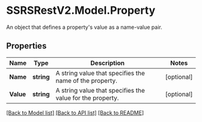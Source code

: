 # SSRSRestV2.Model.Property
An object that defines a property's value as a name-value pair.

## Properties

Name | Type | Description | Notes
------------ | ------------- | ------------- | -------------
**Name** | **string** | A string value that specifies the name of the property. | [optional] 
**Value** | **string** | A string value that specifies the value for the property. | [optional] 

[[Back to Model list]](../../README.md#documentation-for-models) [[Back to API list]](../../README.md#documentation-for-api-endpoints) [[Back to README]](../../README.md)

